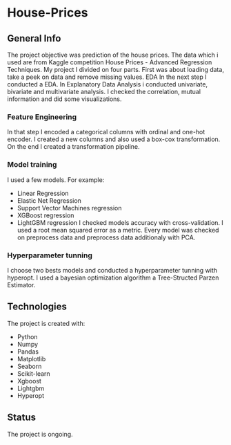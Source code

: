 # House-Prices
## General Info
The project objective was prediction of the house prices. The data which i used are from Kaggle competition House Prices - Advanced Regression Techniques. My project I divided on four parts. First was about loading data, take a peek on data and remove missing values.
EDA
In the next step I conducted a EDA. In Explanatory Data Analysis i conducted univariate, bivariate and multivariate analysis. I checked the correlation, mutual information and did some visualizations.
### Feature Engineering
In that step I encoded a categorical columns with ordinal and one-hot encoder. I created a new columns and also used a box-cox transformation. On the end I created a transformation pipeline.
### Model training
I used a few models. For example:
- Linear Regression
- Elastic Net Regression
- Support Vector Machines regression
- XGBoost regression
- LightGBM regression
I checked models accuracy with cross-validation. I used a root mean squared error as a metric. Every model was checked on preprocess data and preprocess data additionaly with PCA.
### Hyperparameter tunning
I choose two bests models and conducted a hyperparameter tunning with hyperopt. I used a bayesian optimization algorithm a Tree-Structed Parzen Estimator.
## Technologies
The project is created with:
- Python
- Numpy
- Pandas
- Matplotlib
- Seaborn
- Scikit-learn
- Xgboost
- Lightgbm
- Hyperopt
## Status
The project is ongoing.

